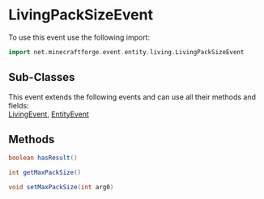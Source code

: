 # LivingPackSizeEvent

To use this event use the following import:
```groovy
import net.minecraftforge.event.entity.living.LivingPackSizeEvent
```

## Sub-Classes
This event extends the following events and can use all their methods and fields: <br>
[LivingEvent](living_event.md), [EntityEvent](entity_event.md)

## Methods
```groovy
boolean hasResult()
```

```groovy
int getMaxPackSize()
```

```groovy
void setMaxPackSize(int arg0)
```

